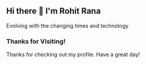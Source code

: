 ## Hi there 👋 I'm Rohit Rana
Evolving with the changing times and technology

### Thanks for Visiting!
Thanks for checking out my profile. Have a great day!
